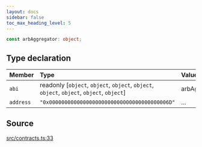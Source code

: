 ```yaml
---
layout: docs
sidebar: false
toc_max_heading_level: 5
---
```


```ts
const arbAggregator: object;
```

## Type declaration

| Member | Type | Value |
| :------ | :------ | :------ |
| `abi` | readonly [`object`, `object`, `object`, `object`, `object`, `object`, `object`, `object`] | arbAggregatorABI |
| `address` | `"0x000000000000000000000000000000000000006D"` | ... |

## Source

[src/contracts.ts:33](https://github.com/OffchainLabs/arbitrum-orbit-sdk/blob/27c24d61cdc7e62a81af29bd04f39d5a3549ecb3/src/contracts.ts#L33)
